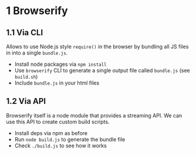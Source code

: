 
# 1 Browserify

## 1.1 Via CLI

Allows to use Node.js style `require()` in the browser by bundling all JS files in into a single
`bundle.js`.

- Install node packages via `npm install`
- Use `browserify` CLI to generate a single output file called `bundle.js` (see `build.sh`)
- Include `bundle.js` in your html files

## 1.2 Via API

Browserify itself is a node module that provides a streaming API. We can use this API to create
custom build scripts.

- Install deps via npm as before
- Run `node build.js` to generate the bundle file
- Check `./build.js` to see how it works

